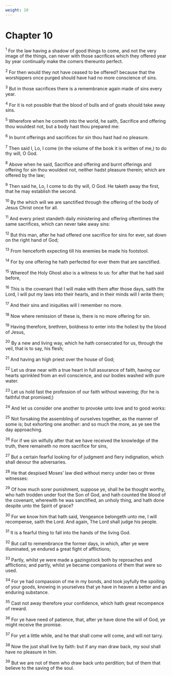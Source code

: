 ```yaml
---
weight: 10
---
```


# Chapter 10

<sup>1</sup> For the law having a shadow of good things to come, and not the very image of the things, can never with those sacrifices which they offered year by year continually make the comers thereunto perfect. 

<sup>2</sup> For then would they not have ceased to be offered? because that the worshippers once purged should have had no more conscience of sins. 

<sup>3</sup> But in those sacrifices there is a remembrance again made of sins every year. 

<sup>4</sup> For it is not possible that the blood of bulls and of goats should take away sins. 

<sup>5</sup> Wherefore when he cometh into the world, he saith, Sacrifice and offering thou wouldest not, but a body hast thou prepared me: 

<sup>6</sup> In burnt offerings and sacrifices for sin thou hast had no pleasure. 

<sup>7</sup> Then said I, Lo, I come (in the volume of the book it is written of me,) to do thy will, O God. 

<sup>8</sup> Above when he said, Sacrifice and offering and burnt offerings and offering for sin thou wouldest not, neither hadst pleasure therein; which are offered by the law; 

<sup>9</sup> Then said he, Lo, I come to do thy will, O God. He taketh away the first, that he may establish the second. 

<sup>10</sup> By the which will we are sanctified through the offering of the body of Jesus Christ once for all. 

<sup>11</sup> And every priest standeth daily ministering and offering oftentimes the same sacrifices, which can never take away sins: 

<sup>12</sup> But this man, after he had offered one sacrifice for sins for ever, sat down on the right hand of God; 

<sup>13</sup> From henceforth expecting till his enemies be made his footstool. 

<sup>14</sup> For by one offering he hath perfected for ever them that are sanctified. 

<sup>15</sup> Whereof the Holy Ghost also is a witness to us: for after that he had said before, 

<sup>16</sup> This is the covenant that I will make with them after those days, saith the Lord, I will put my laws into their hearts, and in their minds will I write them; 

<sup>17</sup> And their sins and iniquities will I remember no more. 

<sup>18</sup> Now where remission of these is, there is no more offering for sin. 

<sup>19</sup> Having therefore, brethren, boldness to enter into the holiest by the blood of Jesus, 

<sup>20</sup> By a new and living way, which he hath consecrated for us, through the veil, that is to say, his flesh; 

<sup>21</sup> And having an high priest over the house of God; 

<sup>22</sup> Let us draw near with a true heart in full assurance of faith, having our hearts sprinkled from an evil conscience, and our bodies washed with pure water. 

<sup>23</sup> Let us hold fast the profession of our faith without wavering; (for he is faithful that promised;) 

<sup>24</sup> And let us consider one another to provoke unto love and to good works: 

<sup>25</sup> Not forsaking the assembling of ourselves together, as the manner of some is; but exhorting one another: and so much the more, as ye see the day approaching. 

<sup>26</sup> For if we sin wilfully after that we have received the knowledge of the truth, there remaineth no more sacrifice for sins, 

<sup>27</sup> But a certain fearful looking for of judgment and fiery indignation, which shall devour the adversaries. 

<sup>28</sup> He that despised Moses’ law died without mercy under two or three witnesses: 

<sup>29</sup> Of how much sorer punishment, suppose ye, shall he be thought worthy, who hath trodden under foot the Son of God, and hath counted the blood of the covenant, wherewith he was sanctified, an unholy thing, and hath done despite unto the Spirit of grace? 

<sup>30</sup> For we know him that hath said, Vengeance belongeth unto me, I will recompense, saith the Lord. And again, The Lord shall judge his people. 

<sup>31</sup> It is a fearful thing to fall into the hands of the living God. 

<sup>32</sup> But call to remembrance the former days, in which, after ye were illuminated, ye endured a great fight of afflictions; 

<sup>33</sup> Partly, whilst ye were made a gazingstock both by reproaches and afflictions; and partly, whilst ye became companions of them that were so used. 

<sup>34</sup> For ye had compassion of me in my bonds, and took joyfully the spoiling of your goods, knowing in yourselves that ye have in heaven a better and an enduring substance. 

<sup>35</sup> Cast not away therefore your confidence, which hath great recompence of reward. 

<sup>36</sup> For ye have need of patience, that, after ye have done the will of God, ye might receive the promise. 

<sup>37</sup> For yet a little while, and he that shall come will come, and will not tarry. 

<sup>38</sup> Now the just shall live by faith: but if any man draw back, my soul shall have no pleasure in him. 

<sup>39</sup> But we are not of them who draw back unto perdition; but of them that believe to the saving of the soul. 


